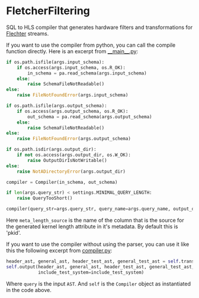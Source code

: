 # FletcherFiltering
SQL to HLS compiler that generates hardware filters and transformations for [Flechter](https://github.com/abs-tudelft/fletcher) streams.


If you want to use the compiler from python, you can call the compile function directly. Here is an excerpt from [\_\_main\_\_.py](src/fletcherfiltering/codegen/__main__.py#L42-L69):
```py
if os.path.isfile(args.input_schema):
    if os.access(args.input_schema, os.R_OK):
        in_schema = pa.read_schema(args.input_schema)
    else:
        raise SchemaFileNotReadable()
else:
    raise FileNotFoundError(args.input_schema)

if os.path.isfile(args.output_schema):
    if os.access(args.output_schema, os.R_OK):
        out_schema = pa.read_schema(args.output_schema)
    else:
        raise SchemaFileNotReadable()
else:
    raise FileNotFoundError(args.output_schema)

if os.path.isdir(args.output_dir):
    if not os.access(args.output_dir, os.W_OK):
        raise OutputDirIsNotWritable()
else:
    raise NotADirectoryError(args.output_dir)

compiler = Compiler(in_schema, out_schema)

if len(args.query_str) < settings.MINIMAL_QUERY_LENGTH:
    raise QueryTooShort()

compiler(query_str=args.query_str, query_name=args.query_name, output_dir=Path(args.output_dir), meta_length_source=args.meta_length_source)
```
Here `meta_length_source` is the name of the column that is the source for the generated kernel length attribute in it's metadata. By default this is 'pkid'.

If you want to use the compiler without using the parser, you can use it like this the following excerpt from [compiler.py](src/fletcherfiltering/codegen/compiler.py#L121-L123):
```py
header_ast, general_ast, header_test_ast, general_test_ast = self.transform(query, current_query_name)
self.output(header_ast, general_ast, header_test_ast, general_test_ast, output_dir, current_query_name,
            include_test_system=include_test_system)
```
Where `query` is the input `AST`. And `self` is the `Compiler` object as instantiated in the code above.